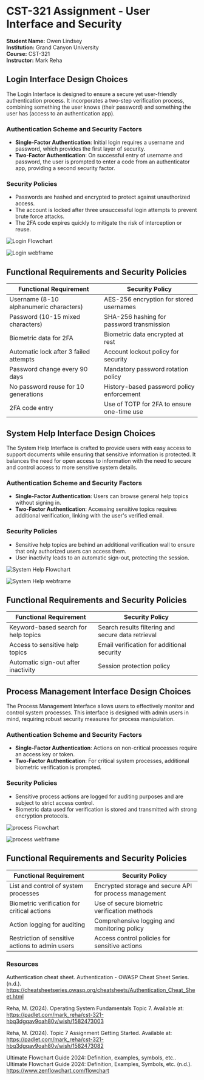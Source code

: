 # CST-321 Assignment - User Interface and Security 
**Student Name:** Owen Lindsey  
**Institution:** Grand Canyon University  
**Course:** CST-321  
**Instructor:** Mark Reha  


## Login Interface Design Choices

The Login Interface is designed to ensure a secure yet user-friendly authentication process. It incorporates a two-step verification process, combining something the user knows (their password) and something the user has (access to an authentication app). 

### Authentication Scheme and Security Factors
- **Single-Factor Authentication**: Initial login requires a username and password, which provides the first layer of security.
- **Two-Factor Authentication**: On successful entry of username and password, the user is prompted to enter a code from an authenticator app, providing a second security factor.

### Security Policies
- Passwords are hashed and encrypted to protect against unauthorized access.
- The account is locked after three unsuccessful login attempts to prevent brute force attacks.
- The 2FA code expires quickly to mitigate the risk of interception or reuse.

![Login Flowchart](https://github.com/omniV1/CST-321/blob/main/Documentation/Topic7/screenshots/loginInterfaceFlowchart.drawio.png)

![Login webframe](https://github.com/omniV1/CST-321/blob/main/Documentation/Topic7/screenshots/loginInterface.drawio.png)


## Functional Requirements and Security Policies

| Functional Requirement                 | Security Policy                              |
|----------------------------------------|----------------------------------------------|
| Username (8-10 alphanumeric characters) | AES-256 encryption for stored usernames      |
| Password (10-15 mixed characters)      | SHA-256 hashing for password transmission    |
| Biometric data for 2FA                 | Biometric data encrypted at rest             |
| Automatic lock after 3 failed attempts | Account lockout policy for security          |
| Password change every 90 days          | Mandatory password rotation policy           |
| No password reuse for 10 generations   | History-based password policy enforcement    |
| 2FA code entry                         | Use of TOTP for 2FA to ensure one-time use   |


## System Help Interface Design Choices

The System Help Interface is crafted to provide users with easy access to support documents while ensuring that sensitive information is protected. It balances the need for open access to information with the need to secure and control access to more sensitive system details.

### Authentication Scheme and Security Factors
- **Single-Factor Authentication**: Users can browse general help topics without signing in.
- **Two-Factor Authentication**: Accessing sensitive topics requires additional verification, linking with the user's verified email.

### Security Policies
- Sensitive help topics are behind an additional verification wall to ensure that only authorized users can access them.
- User inactivity leads to an automatic sign-out, protecting the session.

![System Help Flowchart](https://github.com/omniV1/CST-321/blob/main/Documentation/Topic7/screenshots/SysHelpFlowchart.drawio.png)

![System Help webframe](https://github.com/omniV1/CST-321/blob/main/Documentation/Topic7/screenshots/SystemHelp.drawio.png)


## Functional Requirements and Security Policies

| Functional Requirement                 | Security Policy                                   |
|----------------------------------------|---------------------------------------------------|
| Keyword-based search for help topics   | Search results filtering and secure data retrieval |
| Access to sensitive help topics        | Email verification for additional security         |
| Automatic sign-out after inactivity    | Session protection policy                          |



## Process Management Interface Design Choices

The Process Management Interface allows users to effectively monitor and control system processes. This interface is designed with admin users in mind, requiring robust security measures for process manipulation.

### Authentication Scheme and Security Factors
- **Single-Factor Authentication**: Actions on non-critical processes require an access key or token.
- **Two-Factor Authentication**: For critical system processes, additional biometric verification is prompted.

### Security Policies
- Sensitive process actions are logged for auditing purposes and are subject to strict access control.
- Biometric data used for verification is stored and transmitted with strong encryption protocols.

![process Flowchart](https://github.com/omniV1/CST-321/blob/main/Documentation/Topic7/screenshots/processFlowchart.drawio.png)

![process webframe](https://github.com/omniV1/CST-321/blob/main/Documentation/Topic7/screenshots/ProcessManager.drawio.png
)

## Functional Requirements and Security Policies

| Functional Requirement                   | Security Policy                                 |
|------------------------------------------|-------------------------------------------------|
| List and control of system processes     | Encrypted storage and secure API for process management |
| Biometric verification for critical actions | Use of secure biometric verification methods    |
| Action logging for auditing              | Comprehensive logging and monitoring policy    |
| Restriction of sensitive actions to admin users | Access control policies for sensitive actions |


### Resources

Authentication cheat sheet. Authentication - OWASP Cheat Sheet Series. (n.d.). https://cheatsheetseries.owasp.org/cheatsheets/Authentication_Cheat_Sheet.html 

Reha, M. (2024). Operating System Fundamentals Topic 7. Available at: https://padlet.com/mark_reha/cst-321-hbq3dgqav9oah80v/wish/1582473003

Reha, M. (2024). Topic 7 Assignment Getting Started.  Available at: https://padlet.com/mark_reha/cst-321-hbq3dgqav9oah80v/wish/1582473082

Ultimate Flowchart Guide 2024: Definition, examples, symbols, etc.. Ultimate Flowchart Guide 2024: Definition, Examples, Symbols, etc. (n.d.). https://www.zenflowchart.com/flowchart 
